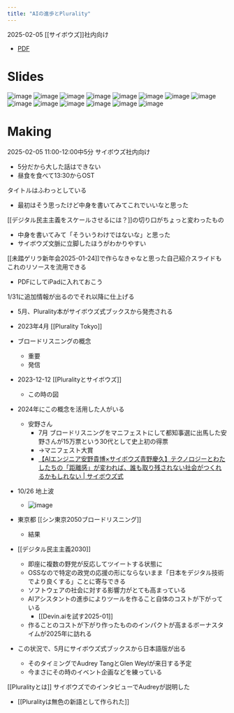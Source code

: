 ```yaml
---
title: "AIの進歩とPlurality"
---
```


2025-02-05 [[サイボウズ]]社内向け
- [PDF](https://www.dropbox.com/scl/fi/pvqao6mru50xu0egilprd/AI-Plurality.pdf?rlkey=bz6peo3r2enyfisk1b96zmsq0&dl=0)

# Slides
![image](https://gyazo.com/045eafc1141df45ab8205b7afe2938ba/thumb/1000)
![image](https://gyazo.com/94d8fbde9a76bcc17193c5616bc3653a/thumb/1000)
![image](https://gyazo.com/fcd2119a3ae65ec7314baa8bc4573df7/thumb/1000)
![image](https://gyazo.com/5df3fb0ca623ec6e4c0efb2be09f5dd0/thumb/1000)
![image](https://gyazo.com/871292c0f4280072e6728e81914ed1fe/thumb/1000)
![image](https://gyazo.com/9fa8a7e9004e8e92098aae05b676c499/thumb/1000)
![image](https://gyazo.com/31f701df1f164cc852870c9a57b338f8/thumb/1000)
![image](https://gyazo.com/f0c3a610c564fd0cfe1cc652b012c660/thumb/1000)
![image](https://gyazo.com/e115ff23da764f46a80cc3b402a5083b/thumb/1000)
![image](https://gyazo.com/f68afa0b76ec1bddd98c4149a8c736eb/thumb/1000)
![image](https://gyazo.com/6320a7070bac69aa055ce7f09c97d94f/thumb/1000)
![image](https://gyazo.com/722b918c840e3ef8f7604b7e1102afec/thumb/1000)
![image](https://gyazo.com/f09e6441c60e7f6376b3ec51c7e028e4/thumb/1000)
![image](https://gyazo.com/045eafc1141df45ab8205b7afe2938ba/thumb/1000)





# Making
2025-02-05 11:00-12:00中5分 サイボウズ社内向け
- 5分だから大した話はできない
- 昼食を食べて13:30からOST

タイトルはふわっとしている
- 最初はそう思ったけど中身を書いてみてこれでいいなと思った

[[デジタル民主主義をスケールさせるには？]]の切り口がちょっと変わったもの
- 中身を書いてみて「そういうわけではないな」と思った
- サイボウズ文脈に立脚したほうがわかりやすい

[[未踏ゲリラ新年会2025-01-24]]で作らなきゃなと思った自己紹介スライドもこれのリソースを流用できる
- PDFにしてiPadに入れておこう

1/31に追加情報が出るのでそれ以降に仕上げる
- 5月、Plurality本がサイボウズ式ブックスから発売される
- 2023年4月 [[Plurality Tokyo]]
- ブロードリスニングの概念
    - 重要
    - 発信
- 2023-12-12 [[Pluralityとサイボウズ]]
    - この時の図
- 2024年にこの概念を活用した人がいる
    - 安野さん
        - 7月 ブロードリスニングをマニフェストにして都知事選に出馬した安野さんが15万票という30代として史上初の得票
        - →マニフェスト大賞
        - [【AIエンジニア安野貴博×サイボウズ青野慶久】テクノロジーとわたしたちの「距離感」が変われば、誰も取り残されない社会がつくれるかもしれない | サイボウズ式](https://cybozushiki.cybozu.co.jp/articles/m006208.html)

- 10/26 地上波
    - ![image](https://gyazo.com/f525385c2fc4027505264cb3cd1f50f1/thumb/1000)
- 東京都 [[シン東京2050ブロードリスニング]]
    - 結果
- [[デジタル民主主義2030]]
    - 即座に複数の野党が反応してツイートする状態に
    - OSSなので特定の政党の応援の形にならないまま「日本をデジタル技術でより良くする」ことに寄与できる
    - ソフトウェアの社会に対する影響力がとても高まっている
    - AIアシスタントの進歩によりツールを作ること自体のコストが下がっている
        - [[Devin.aiを試す2025-01]]
    - 作ることのコストが下がり作ったもののインパクトが高まるボーナスタイムが2025年に訪れる

- この状況で、5月にサイボウズ式ブックスから日本語版が出る
    - そのタイミングでAudrey TangとGlen Weylが来日する予定
    - 今まさにその時のイベント企画などを練っている



[[Pluralityとは]]
サイボウズでのインタビューでAudreyが説明した
- [[Pluralityは無色の新語として作られた]]
